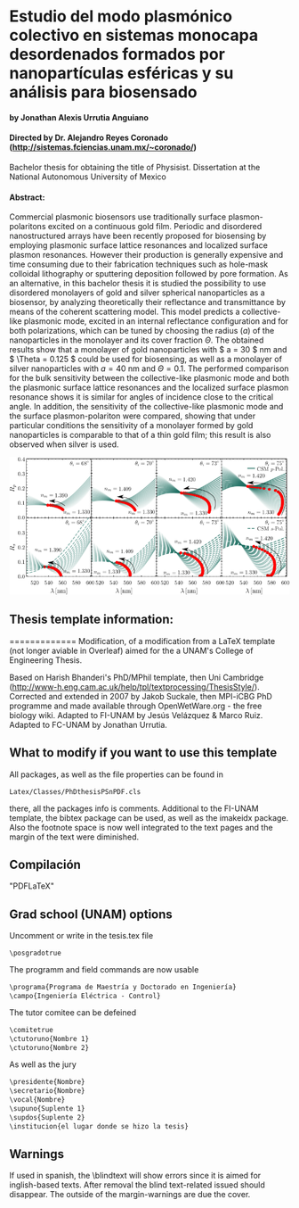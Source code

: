 # Estudio del modo plasmónico colectivo en sistemas monocapa desordenados formados por nanopartículas esféricas y su análisis para biosensado
#### by Jonathan Alexis Urrutia Anguiano
#### Directed by Dr. Alejandro Reyes Coronado (http://sistemas.fciencias.unam.mx/~coronado/)
Bachelor thesis for obtaining the title of Physisist.
Dissertation at the National Autonomous University of Mexico

#### Abstract:
Commercial plasmonic biosensors use traditionally surface plasmon-polaritons excited on a continuous gold film. Periodic and disordered nanostructured arrays have been recently proposed for biosensing by employing plasmonic surface lattice resonances and localized surface plasmon resonances. However their production is generally expensive and time consuming due to their fabrication techniques such as hole-mask colloidal lithography or sputtering deposition followed by pore formation. As an alternative, in this bachelor thesis it is studied the possibility to use disordered monolayers of gold and silver spherical nanoparticles as a biosensor, by analyzing theoretically their reflectance and transmittance by means of the coherent scattering model. This model predicts a collective-like plasmonic mode, excited in an internal reflectance configuration and for both polarizations, which can be tuned by choosing the radius ($a$) of the nanoparticles in the monolayer and its cover fraction $\Theta$. The obtained results show that a monolayer of gold nanoparticles with $ a = 30 $ nm and $ \Theta = 0.125 $  could be used for biosensing, as well as a monolayer of silver nanoparticles with $a=40$ nm and $\Theta=0.1$. The performed comparison for the bulk sensitivity between the collective-like plasmonic mode and both the plasmonic surface lattice resonances and the localized surface plasmon resonance shows it is similar for angles of incidence close to the critical angle. In addition, the sensitivity of the collective-like plasmonic mode and the surface plasmon-polariton were compared, showing that under particular conditions the sensitivity of a monolayer formed by gold nanoparticles is comparable to that of a thin gold film; this result is also observed when silver is used.

![Reflectance](LaTeX%20-files/2-Resultados/figs/11-SPPCSM/2-RpRs.png?raw=true "Collective plasmonic mode")

## Thesis template information:
=============
Modification, of a modification from a LaTeX template (not longer aviable in Overleaf) aimed for the a UNAM's College of Engineering Thesis.

Based on Harish Bhanderi's PhD/MPhil template, then Uni Cambridge (http://www-h.eng.cam.ac.uk/help/tpl/textprocessing/ThesisStyle/).
Corrected and extended in 2007 by Jakob Suckale, then MPI-iCBG PhD programme
and made available through OpenWetWare.org - the free biology wiki. Adapted to FI-UNAM by Jesús Velázquez & Marco Ruiz. Adapted to FC-UNAM by Jonathan Urrutia.

What to modify if you want to use this template
-----------------

All packages, as well as the file properties can be found in

    Latex/Classes/PhDthesisPSnPDF.cls

there, all the packages info is comments. Additional to the FI-UNAM template, the bibtex package can be used, as well as the imakeidx package. Also the footnote space is now well integrated to the text pages and the margin of the text were diminished.

Compilación
-----------

"PDFLaTeX"

Grad school (UNAM) options
--------
Uncomment or write in the tesis.tex file

    \posgradotrue

The programm and field commands are now usable

    \programa{Programa de Maestría y Doctorado en Ingeniería}
    \campo{Ingeniería Eléctrica - Control}

The tutor comitee can be defeined

    \comitetrue
    \ctutoruno{Nombre 1}
    \ctutoruno{Nombre 2}

As well as the jury

    \presidente{Nombre}
    \secretario{Nombre}
    \vocal{Nombre}
    \supuno{Suplente 1}
    \supdos{Suplente 2}
    \institucion{el lugar donde se hizo la tesis}


Warnings
--------
If used in spanish, the  \blindtext will show errors since it is aimed for inglish-based texts. After removal the blind text-related issued should disappear.
The outside of the margin-warnings are due the cover.

